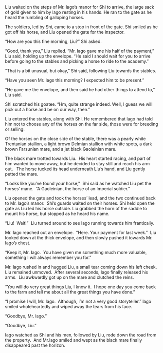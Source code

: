 Liu waited on the steps of Mr. Iago’s manor for Shi to arrive, the large sack of gold given to him by Iago resting in his hands. He ran to the gate as he heard the rumbling of galloping horses.

The soldiers, led by Shi, came to a stop in front of the gate. Shi smiled as he got off his horse, and Liu opened the gate for the inspector.

“How are you this fine morning, Liu?” Shi asked.

“Good, thank you,” Liu replied. “Mr. Iago gave me his half of the payment,” Liu said, holding up the envelope. “He said I should wait for you to arrive before going to the stables and picking a horse to ride to the academy.”

“That is a bit unusual, but okay,” Shi said, following Liu towards the stables.

“Have you seen Mr. Iago this morning? I expected him to be present.”

“He gave me the envelope, and then said he had other things to attend to,” Liu said. 

Shi scratched his goatee. “Hm, quite strange indeed. Well, I guess we will pick out a horse and be on our way, then.”

Liu entered the stables, along with Shi. He remembered that Iago had told him not to choose any of the horses on the far side, those were for breeding or selling. 

Of the horses on the close side of the stable, there was a pearly white Trentanian stallion, a light brown Delmian stallion with white spots, a dark brown Farsunian mare, and a jet black Gaoleinian mare.

The black mare trotted towards Liu.  His heart started racing, and part of him wanted to move away, but he decided to stay still and reach his arm out.   The horse tucked its head underneath Liu’s hand, and Liu gently petted the mare.  

“Looks like you’ve found your horse,"  Shi said as he watched Liu pet the horses’ mane.  “A Gaoleinian, the horse of an Imperial soldier.” 

Liu opened the gate and took the horses’ lead, and the two continued back to Mr. Iago’s manor.  Shi’s guards waited on their horses. Shi held open the gate as Liu led his horse outside. Liu grabbed the horn of the saddle to mount his horse, but stopped as he heard his name.

“Liu!  Wait!”  Liu turned around to see Iago running towards him frantically.

Mr. Iago reached out an envelope.  “Here. Your payment for last week.”  Liu looked down at the thick envelope, and then slowly pushed it towards Mr. Iago’s chest.  

“Keep it, Mr. Iago.  You have given me something much more valuable, something I will always remember you for.”

Mr. Iago rushed in and hugged Liu, a small tear coming down his left cheek.  Liu remained unmoved.  After several seconds, Iago finally released his arms.  Liu awkwardly got up on the mare and clutched the reins.

“You will do very great things Liu, I know it.  I hope one day you come back to the farm and tell me about all the great things you have done.”  

“I promise I will, Mr. Iago.  Although, I’m not a very good storyteller.” Iago smiled wholeheartedly and wiped away the tears from his face.

“Goodbye, Mr. Iago.”

“Goodbye, Liu.”  

Iago watched as Shi and his men, followed by Liu, rode down the road from the property.  And Mr.Iago smiled and wept as the black mare finally disappeared past the horizon.

